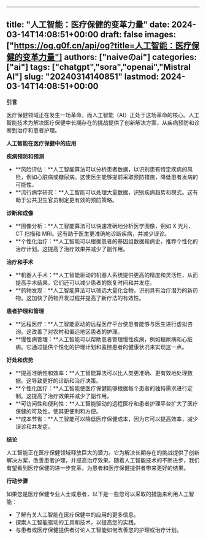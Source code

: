 
---
title: "人工智能：医疗保健的变革力量"
date: 2024-03-14T14:08:51+00:00
draft: false
images: ["https://og.g0f.cn/api/og?title=人工智能：医疗保健的变革力量"]
authors: ["naiveのai"]
categories: ["ai"]
tags: ["chatgpt","sora","openai","Mistral AI"]
slug: "20240314140851"
lastmod: 2024-03-14T14:08:51+00:00
---
**引言**

医疗保健领域正在发生一场革命，而人工智能（AI）正处于这场革命的核心。人工智能技术为解决医疗保健中长期存在的挑战提供了创新解决方案，从疾病预防和诊断到治疗和患者护理。

**人工智能在医疗保健中的应用**

**疾病预防和预测**

* **风险评估：**人工智能算法可以分析患者数据，以识别患有特定疾病的风险，例如心脏病或糖尿病。这使医生能够提前采取预防措施，降低患者发病的可能性。
* **流行病学研究：**人工智能可以处理大量数据，识别疾病趋势和模式。这有助于公共卫生官员制定更有效的预防策略。

**诊断和成像**

* **图像分析：**人工智能算法可以快速准确地分析医学图像，例如 X 光片、CT 扫描和 MRI。这有助于医生更准确地诊断疾病，并减少误诊。
* **个性化治疗：**人工智能可以根据患者的基因组数据和病史，推荐个性化的治疗计划。这提高了治疗效果并减少了副作用。

**治疗和手术**

* **机器人手术：**人工智能驱动的机器人系统提供更高的精度和灵活性，从而提高手术结果。它们还可以减少患者的恢复时间和并发症。
* **药物发现：**人工智能算法可以筛选大量化合物，识别具有治疗潜力的新药物。这加快了药物开发过程并提高了新疗法的有效性。

**患者护理和管理**

* **远程医疗：**人工智能驱动的远程医疗平台使患者能够与医生进行虚拟咨询。这改善了对农村和偏远地区患者的护理。
* **慢性病管理：**人工智能可以帮助患者管理慢性疾病，例如糖尿病和心脏病。它通过提供个性化的护理计划和监控患者的健康状况来实现这一点。

**好处和优势**

* **提高准确性和效率：**人工智能算法可以比人类更准确、更有效地处理数据。这导致更好的诊断和治疗决策。
* **个性化医疗：**人工智能使医疗保健能够根据每个患者的独特需求进行定制。这提高了治疗效果并减少了副作用。
* **可访问性和便利性：**人工智能驱动的远程医疗和患者护理平台扩大了医疗保健的可及性，使其更便利和方便。
* **成本节省：**人工智能可以降低医疗保健成本，因为它可以提高效率，减少误诊和并发症。

**结论**

人工智能正在医疗保健领域释放巨大的潜力。它为解决长期存在的挑战提供了创新解决方案，改善患者护理，并提高治疗效果。随着人工智能技术的不断进步，我们有望看到医疗保健的进一步变革，为患者和医疗保健提供者带来更好的结果。

**行动步骤**

如果您是医疗保健专业人士或患者，以下是一些您可以采取的措施来利用人工智能：

* 了解有关人工智能在医疗保健中的应用的更多信息。
* 探索人工智能驱动的工具和技术，以提高您的实践。
* 与患者或医疗保健提供者讨论人工智能如何改善您的护理或治疗计划。